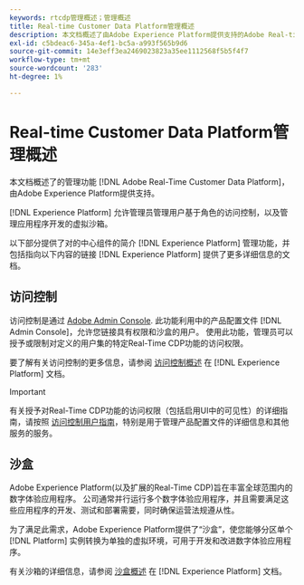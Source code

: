 ```yaml
---
keywords: rtcdp管理概述；管理概述
title: Real-time Customer Data Platform管理概述
description: 本文档概述了由Adobe Experience Platform提供支持的Adobe Real-time Customer Data Platform管理功能。
exl-id: c5bdeac6-345a-4ef1-bc5a-a993f565b9d6
source-git-commit: 14e3eff3ea2469023823a35ee1112568f5b5f4f7
workflow-type: tm+mt
source-wordcount: '283'
ht-degree: 1%

---
```


# Real-time Customer Data Platform管理概述

本文档概述了的管理功能 [!DNL Adobe Real-Time Customer Data Platform]，由Adobe Experience Platform提供支持。

[!DNL Experience Platform] 允许管理员管理用户基于角色的访问控制，以及管理应用程序开发的虚拟沙箱。

以下部分提供了对的中心组件的简介 [!DNL Experience Platform] 管理功能，并包括指向以下内容的链接 [!DNL Experience Platform] 提供了更多详细信息的文档。

## 访问控制

访问控制是通过 [Adobe Admin Console](https://adminconsole.adobe.com). 此功能利用中的产品配置文件 [!DNL Admin Console]，允许您链接具有权限和沙盒的用户。 使用此功能，管理员可以授予或限制对定义的用户集的特定Real-Time CDP功能的访问权限。

要了解有关访问控制的更多信息，请参阅 [访问控制概述](../../access-control/home.md) 在 [!DNL Experience Platform] 文档。

>[!IMPORTANT]
>
>有关授予对Real-Time CDP功能的访问权限（包括启用UI中的可见性）的详细指南，请按照 [访问控制用户指南](../../access-control/ui/overview.md)，特别是用于管理产品配置文件的详细信息和其他服务的服务。

## 沙盒

Adobe Experience Platform(以及扩展的Real-Time CDP)旨在丰富全球范围内的数字体验应用程序。 公司通常并行运行多个数字体验应用程序，并且需要满足这些应用程序的开发、测试和部署需要，同时确保运营法规遵从性。

为了满足此需求，Adobe Experience Platform提供了“沙盒”，使您能够分区单个 [!DNL Platform] 实例转换为单独的虚拟环境，可用于开发和改进数字体验应用程序。

有关沙箱的详细信息，请参阅 [沙盒概述](../../sandboxes/home.md) 在 [!DNL Experience Platform] 文档。
